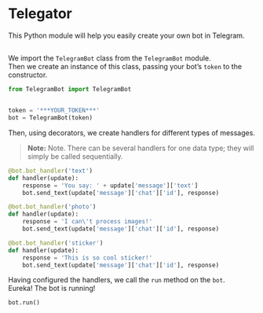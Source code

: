 # Telegator
This Python module will help you easily create your own bot in Telegram.
## 
We import the `TelegramBot` class from the `TelegramBot` module.\
Then we create an instance of this class, passing your bot’s `token` to the constructor.
```python
from TelegramBot import TelegramBot


token = '***YOUR_TOKEN***'
bot = TelegramBot(token)
```
Then, using decorators, we create handlers for different types of messages.
> **Note:** Note. There can be several handlers for one data type; they will simply be called sequentially.
```python
@bot.bot_handler('text')
def handler(update):
    response = 'You say: ' + update['message']['text']
    bot.send_text(update['message']['chat']['id'], response)

@bot.bot_handler('photo')
def handler(update):
    response = 'I can\'t process images!'
    bot.send_text(update['message']['chat']['id'], response)

@bot.bot_handler('sticker')
def handler(update):
    response = 'This is so cool sticker!'
    bot.send_text(update['message']['chat']['id'], response)
```
Having configured the handlers, we call the `run` method on the `bot`. \
Eureka! The bot is running!
```python
bot.run()
```